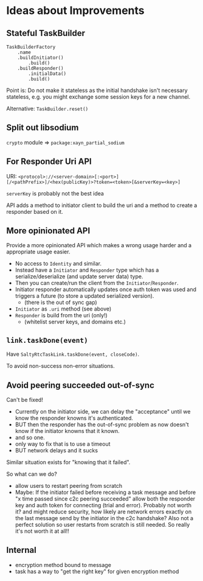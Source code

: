 
# Ideas about Improvements


## Stateful TaskBuilder

```
TaskBuilderFactory
    .name
    .buildInitiator()
        .build()
    .buildResponder()
        .initialData()
        .build()
```

Point is: Do not make it stateless as the
initial handshake isn't necessary stateless,
e.g. you might exchange some session keys for
a new channel.

Alternative: `TaskBuilder.reset()`

## Split out libsodium

`crypto` module => `package:xayn_partial_sodium`


## For Responder Uri API

URI: `<protocol>://<server-domain>[:<port>][/<pathPrefix>]/<hex(publicKey)>?token=<token>[&serverKey=<key>]`

`serverKey` is probably not the best idea

API adds a method to initiator client to build the uri and
a method to create a responder based on it.


## More opinionated API

Provide a more opinionated API which makes a wrong usage
harder and a appropriate usage easier.

- No access to `Identity` and similar.
- Instead have a `Initiator` and `Responder` type which has a
  serialize/deserialize (and update server data) type.
- Then you can create/run the client from the `Initiator`/`Responder`.
- Initiator responder automatically updates once auth token was used
  and triggers a future (to store a updated serialized version).
    - (there is the out of sync gap)
- `Initiator` as `.uri` method (see above)
- `Responder` is build from the uri (only!)
    - (whitelist server keys, and domains etc.)

## `link.taskDone(event)`

Have `SaltyRtcTaskLink.taskDone(event, closeCode)`.

To avoid non-success non-error situations.

## Avoid peering succeeded out-of-sync

Can't be fixed!

- Currently on the initiator side, we can delay
  the "acceptance" until we know the responder
  knowns it's authenticated.
- BUT then the responder has the out-of-sync
  problem as now doesn't know if the initiator
  knowns that it known.
- and so one.
- only way to fix that is to use a timeout
- BUT network delays and it sucks

Similar situation exists for "knowing that it failed".

So what can we do?

- allow users to restart peering from scratch
- Maybe: If the initiator failed before receiving
  a task message and before "x time passed since
  c2c peering succeeded" allow both the responder
  key and auth token for connecting (trial and
  error). Probably not worth it? and might reduce
  security, how likely are network errors exactly
  on the last message send by the initiator in the
  c2c handshake? Also not a perfect solution so
  user restarts from scratch is still needed. So
  really it's not worth it at all!!


## Internal

- encryption method bound to message
- task has a way to "get the right key" for given
  encryption method
